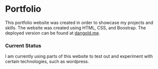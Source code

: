 # Portfolio
This portfolio website was created in order to showcase my projects and skills. The website was created using HTML, CSS, and Boostrap. The deployed version can be found at [dangold.me](https://dangold.me). 

### Current Status
I am currently using parts of this website to test out and experiment with certain technologies, such as wordpress.
